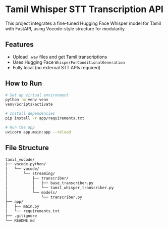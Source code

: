 # Tamil Whisper STT Transcription API

This project integrates a fine-tuned Hugging Face Whisper model for Tamil with FastAPI, using Vocode-style structure for modularity.

## Features

- Upload `.wav` files and get Tamil transcriptions
- Uses Hugging Face `WhisperForConditionalGeneration`
- Fully local (no external STT APIs required)


## How to Run

```bash
# Set up virtual environment
python -m venv venv
venv\Scripts\activate 

# Install dependencies
pip install -r app/requirements.txt

# Run the app
uvicorn app.main:app --reload
```
## File Structure
``` bash
tamil_vocode/
├── vocode-python/                 
│   └── vocode/
│       └── streaming/
│           ├── transcriber/
│           │   ├── base_transcriber.py
│           │   └── tamil_whisper_transcriber.py
│           └── models/
│               └── transcriber.py
├── app/
│   ├── main.py
│   └── requirements.txt
├── .gitignore                     
└── README.md  



